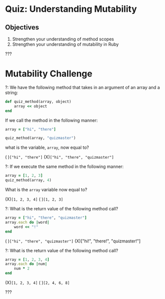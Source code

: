 # Quiz: Understanding Mutability

## Objectives

1. Strengthen your understanding of method scopes
2. Strengthen your understanding of mutability in Ruby

???

# Mutability Challenge

?: We have the following method that takes in an argument of an array and a string:

```ruby
def quiz_method(array, object)
	array << object
end
```

If we call the method in the following manner:

```ruby
array = ["hi", "there"]

quiz_method(array, "quizmaster")
```

what is the variable, `array`, now equal to?

( )`["hi", "there"]` (X)`["hi", "there", "quizmaster"]`

?: If we execute the same method in the following manner:

```ruby
array = [1, 2, 3]
quiz_method(array, 4)
```

What is the `array` variable now equal to?

(X)`[1, 2, 3, 4]` ( )`[1, 2, 3]`

?: What is the return value of the following method call?

```ruby
array = ["hi", "there", "quizmaster"]
array.each do |word|
	word << "!"
end
```

( )`["hi", "there", "quizmaster"]` (X)["hi!", "there!", "quizmaster!"]

?: What is the return value of the following method call?

```ruby
array = [1, 2, 3, 4]
array.each do |num|
	num * 2
end
```

(X)`[1, 2, 3, 4]` ( )`[2, 4, 6, 8]`


???














